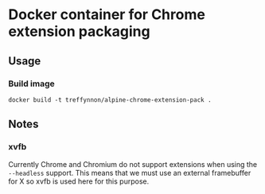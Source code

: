 # Docker container for Chrome extension packaging

## Usage
### Build image

    docker build -t treffynnon/alpine-chrome-extension-pack .

## Notes
### xvfb

Currently Chrome and Chromium do not support extensions when using the `--headless` support.
This means that we must use an external framebuffer for X so xvfb is used here for this purpose.